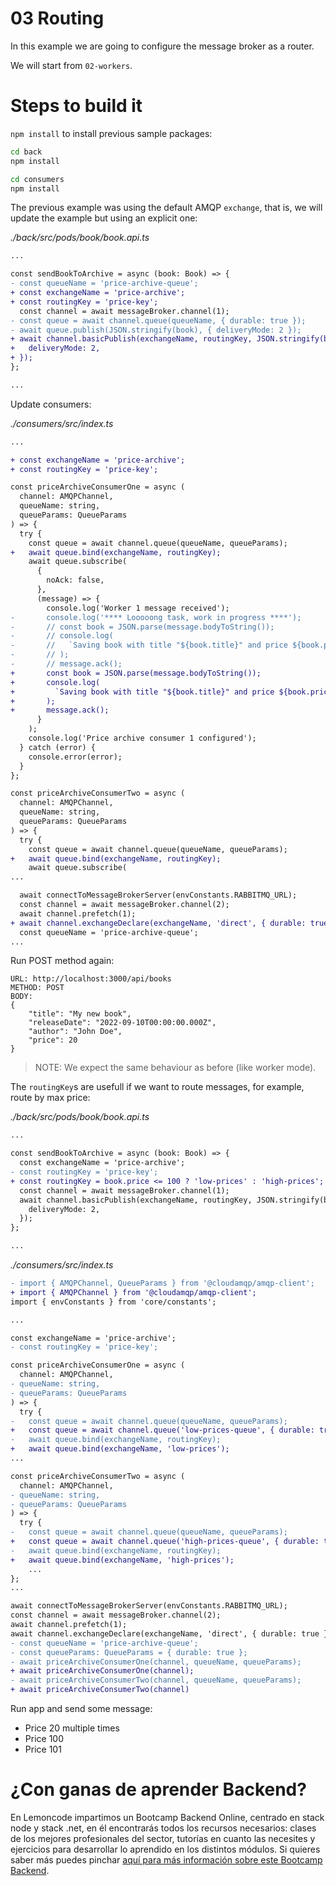 # 03 Routing

In this example we are going to configure the message broker as a router.

We will start from `02-workers`.

# Steps to build it

`npm install` to install previous sample packages:

```bash
cd back
npm install

cd consumers
npm install

```

The previous example was using the default AMQP `exchange`, that is, we will update the example but using an explicit one:

_./back/src/pods/book/book.api.ts_

```diff
...

const sendBookToArchive = async (book: Book) => {
- const queueName = 'price-archive-queue';
+ const exchangeName = 'price-archive';
+ const routingKey = 'price-key';
  const channel = await messageBroker.channel(1);
- const queue = await channel.queue(queueName, { durable: true });
- await queue.publish(JSON.stringify(book), { deliveryMode: 2 });
+ await channel.basicPublish(exchangeName, routingKey, JSON.stringify(book), {
+   deliveryMode: 2,
+ });
};

...

```

Update consumers:

_./consumers/src/index.ts_

```diff
...

+ const exchangeName = 'price-archive';
+ const routingKey = 'price-key';

const priceArchiveConsumerOne = async (
  channel: AMQPChannel,
  queueName: string,
  queueParams: QueueParams
) => {
  try {
    const queue = await channel.queue(queueName, queueParams);
+   await queue.bind(exchangeName, routingKey);
    await queue.subscribe(
      {
        noAck: false,
      },
      (message) => {
        console.log('Worker 1 message received');
-       console.log('**** Looooong task, work in progress ****');
-       // const book = JSON.parse(message.bodyToString());
-       // console.log(
-       //   `Saving book with title "${book.title}" and price ${book.price}`
-       // );
-       // message.ack();
+       const book = JSON.parse(message.bodyToString());
+       console.log(
+         `Saving book with title "${book.title}" and price ${book.price}`
+       );
+       message.ack();
      }
    );
    console.log('Price archive consumer 1 configured');
  } catch (error) {
    console.error(error);
  }
};

const priceArchiveConsumerTwo = async (
  channel: AMQPChannel,
  queueName: string,
  queueParams: QueueParams
) => {
  try {
    const queue = await channel.queue(queueName, queueParams);
+   await queue.bind(exchangeName, routingKey);
    await queue.subscribe(
...

  await connectToMessageBrokerServer(envConstants.RABBITMQ_URL);
  const channel = await messageBroker.channel(2);
  await channel.prefetch(1);
+ await channel.exchangeDeclare(exchangeName, 'direct', { durable: true });
  const queueName = 'price-archive-queue';
...

```

Run POST method again:

```
URL: http://localhost:3000/api/books
METHOD: POST
BODY:
{
    "title": "My new book",
    "releaseDate": "2022-09-10T00:00:00.000Z",
    "author": "John Doe",
    "price": 20
}
```

> NOTE: We expect the same behaviour as before (like worker mode).

The `routingKey`s are usefull if we want to route messages, for example, route by max price:

_./back/src/pods/book/book.api.ts_

```diff
...

const sendBookToArchive = async (book: Book) => {
  const exchangeName = 'price-archive';
- const routingKey = 'price-key';
+ const routingKey = book.price <= 100 ? 'low-prices' : 'high-prices';
  const channel = await messageBroker.channel(1);
  await channel.basicPublish(exchangeName, routingKey, JSON.stringify(book), {
    deliveryMode: 2,
  });
};

...

```

_./consumers/src/index.ts_

```diff
- import { AMQPChannel, QueueParams } from '@cloudamqp/amqp-client';
+ import { AMQPChannel } from '@cloudamqp/amqp-client';
import { envConstants } from 'core/constants';

...

const exchangeName = 'price-archive';
- const routingKey = 'price-key';

const priceArchiveConsumerOne = async (
  channel: AMQPChannel,
- queueName: string,
- queueParams: QueueParams
) => {
  try {
-   const queue = await channel.queue(queueName, queueParams);
+   const queue = await channel.queue('low-prices-queue', { durable: true });
-   await queue.bind(exchangeName, routingKey);
+   await queue.bind(exchangeName, 'low-prices');
...

const priceArchiveConsumerTwo = async (
  channel: AMQPChannel,
- queueName: string,
- queueParams: QueueParams
) => {
  try {
-   const queue = await channel.queue(queueName, queueParams);
+   const queue = await channel.queue('high-prices-queue', { durable: true });
-   await queue.bind(exchangeName, routingKey);
+   await queue.bind(exchangeName, 'high-prices');
    ...
};
...

await connectToMessageBrokerServer(envConstants.RABBITMQ_URL);
const channel = await messageBroker.channel(2);
await channel.prefetch(1);
await channel.exchangeDeclare(exchangeName, 'direct', { durable: true });
- const queueName = 'price-archive-queue';
- const queueParams: QueueParams = { durable: true };
- await priceArchiveConsumerOne(channel, queueName, queueParams);
+ await priceArchiveConsumerOne(channel);
- await priceArchiveConsumerTwo(channel, queueName, queueParams);
+ await priceArchiveConsumerTwo(channel)

```

Run app and send some message:

- Price 20 multiple times
- Price 100
- Price 101

# ¿Con ganas de aprender Backend?

En Lemoncode impartimos un Bootcamp Backend Online, centrado en stack node y stack .net, en él encontrarás todos los recursos necesarios: clases de los mejores profesionales del sector, tutorías en cuanto las necesites y ejercicios para desarrollar lo aprendido en los distintos módulos. Si quieres saber más puedes pinchar [aquí para más información sobre este Bootcamp Backend](https://lemoncode.net/bootcamp-backend#bootcamp-backend/banner).

